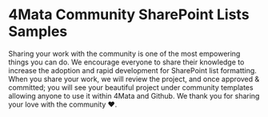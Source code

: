 # 4Mata Community SharePoint Lists Samples

Sharing your work with the community is one of the most empowering things you can do. We encourage everyone to share their knowledge to increase the adoption and rapid development for SharePoint list formatting. When you share your work, we will review the project, and once approved & committed; you will see your beautiful project under community templates allowing anyone to use it within 4Mata and Github. We thank you for sharing your love with the community ❤.
